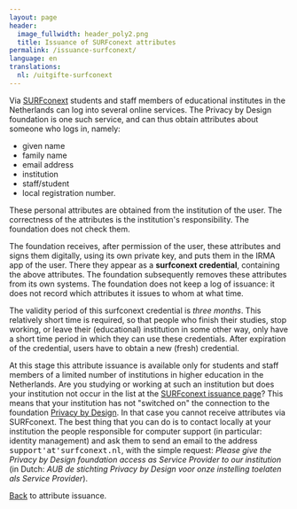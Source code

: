 ```yaml
---
layout: page
header:
  image_fullwidth: header_poly2.png
  title: Issuance of SURFconext attributes
permalink: /issuance-surfconext/
language: en
translations:
  nl: /uitgifte-surfconext
---
```


Via [SURFconext](https://www.surfconext.nl) students and staff members
of educational institutes in the Netherlands can log into several
online services. The Privacy by Design foundation is one such service,
and can thus obtain attributes about someone who logs in, namely:

 * given name
 * family name
 * email address
 * institution
 * staff/student
 * local registration number.

These personal attributes are obtained from the institution of the
user.  The correctness of the attributes is the institution's
responsibility. The foundation does not check them.


The foundation receives, after permission of the user, these
attributes and signs them digitally, using its own private key, and
puts them in the IRMA app of the user. There they appear as a
**surfconext credential**, containing the above attributes. The
foundation subsequently removes these attributes from its own
systems. The foundation does not keep a log of issuance: it does not
record which attributes it issues to whom at what time.

The validity period of this surfconext credential is *three months*.
This relatively short time is required, so that people who
finish their studies, stop working, or leave their (educational)
institution in some other way, only have a short time period
in which they can use these credentials. After expiration of the
credential, users have to obtain a new (fresh) credential.

At this stage this attribute issuance is available only for students
and staff members of a limited number of institutions in higher
education in the Netherlands. Are you studying or working at such an
institution but does your institution not occur in the list at the <a
href="/uitgifte/surfnet?action=login">SURFconext
issuance page</a>? This means that your institution has not "switched
on" the connection to the foundation <a
href="https://privacybydesign.foundation/en">Privacy by Design</a>.
In that case you cannot receive attributes via SURFconext.  The best
thing that you can do is to contact locally at your institution the
people responsible for computer support (in particular: identity
management) and ask them to send an email to the address
<tt>support'at'surfconext.nl</tt>, with the simple request: <em>Please
give the Privacy by Design foundation access as Service Provider to
our institution</em> (in Dutch: <em>AUB de stichting Privacy by Design
voor onze instelling toelaten als Service Provider</em>).


[Back](/issuance) to attribute issuance.

